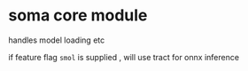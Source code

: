 # soma core module
handles model loading etc <br>

if feature flag `smol` is supplied , will use tract for onnx inference
